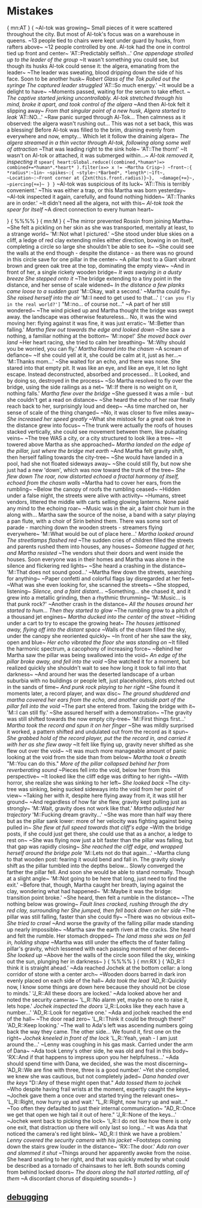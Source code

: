 # Mistakes
{
mn:AT
}
{
~Al-tok was growing~
Small pieces of it were scattered throughout the city.
But most of Al-tok's focus was on a warehouse in queens. 
~13 people tied to chairs were kept under guard by husks, from rafters above~
~12 people controlled by one. 
Al-tok had the one in control tied up front and center~
'AT::Predictably selfish...'
*One appendage strolled up to the leader of the group*
~It wasn't something you could see, but though its husks Al-tok could sense it: the algera, emanating from the leader~
~The leader was sweating, blood dripping down the side of his face.
Soon to be another husk~
*Robert Glass of the Tok pulled out the syringe*
*The captured leader struggled*
'AT::So much energy.'
~It would be a delight to have~
~Moments passed, waiting for the serum to take effect. ~
*The captive started jerking uncontrollably.
Al-tok stretched through his mind, broke it apart, and took control of the algera*
~And then Al-tok felt it slipping away~
*From that singular point of a new husk, Algera started to leak*
'AT::NO...'
~Raw panic surged through Al-Tok... 
Then calmness as it observed: the algera wasn't rushing out... 
This was not a set back, this was a blessing!
Before Al-tok was filled to the brim, draining evenly from everywhere and now, empty... 
Which let it follow the draining algera~ 
*The algera streamed in a thin vector through Al-tok, following along some well of attraction*
~That was leading right to the sink hole~
'AT::The thorn!'
~It wasn't on Al-tok or attached, it was submerged within...~
*Al-tok removed it, inspecting it*
`
spear{
    heart:Global.reduce((combined,*human*)=>
      combined+=*human*.*heart*
    ).filter(x=> x != ~Martha Crisp~)
    ~front~:{
        *radius*:~1in~
        ~spikes~:{
            ~style~:*Barbed*,
            *length*:~1ft~, 
            ~Location~:~Front corner at {2xπ(this.front.radius)}~}, 
        ~damage{+∞}~,
        ~piercing{+∞}~
    }
}
`
~Al-tok was suspicious of its luck~
'AT::This is terribly convenient.'
~This was either a trap, or this Martha was born yesterday~
~Al-tok inspected it again, carefully, and found nothing hidden~
'AT::Thanks are in order.'
~It didn't need all the algera, not with this~
*Al-tok took the spear for itself*
~A direct connection to every human heart~

}
{
%%%%
}
{
mn:M
}
{
~The mirror prevented Rossin from joining Martha~
~She felt a pickling on her skin as she was transported, mentally at least, to a strange world~
'M::Not what I pictured.'
~She stood under blue skies on a cliff, a ledge of red clay extending miles either direction, bowing in on itself, completing a circle so large she shouldn't be able to see it~
~She could see the walls at the end though - despite the distance - as there was no ground in this circle save for one pillar in the center~
~A pillar host to a Giant vibrant brown and green oak tree at the top, dominating the empty view~
~And in front of her, a single rickety wooden bridge~ 
*It was swaying in a dusty breeze*
*She stepped onto it*
~The bridge extending to a tiny point in the distance, and her sense of scale widened~
*In the distance a few planks came loose to a sudden gust*
'M::Okay, wait a second.'
~Martha could fly~
*She raised herself into the air*
'M::I need to get used to that...'
`['can you fly in the real world?']`
"M::no... of course not..."
~A part of her still wondered~
~The wind picked up and Martha thought the bridge was swept away. 
the landscape was otherwise featureless...
No, it was the wind moving her: flying against it was fine, it was just erratic~
'M::Better than falling.'
*Martha flew out towards the edge and looked down*
~She saw a nothing, a familiar nothing at the bottom~
'M::nope!'
*She moved back over land*
~Her heart racing, she tried to calm her breathing~
'M::Why should you be worried, you can fly.'
*Martha Roared into the chasm*
~A scream of defiance~
~If she could yell at it, she could be calm at it, just as her...~
'M::Thanks mom...'
~She waited for an echo, and there was none.
She stared into that empty pit.
It was like an eye, and like an eye, it let no light escape. 
Instead deconstructed, absorbed and processed...
It Looked, and by doing so, destroyed in the process~
~So Martha resolved to fly over the bridge, using the side railings as a net~
'M::If there is no weight on it, nothing falls.'
*Martha flew over the bridge*
~She guessed it was a mile - but she couldn't get a read on distance~
~She heard the echo of her roar finally reach back to her, surprisingly loud and deep~
~As time marched on, her sense of scale of the thing changed~
~No, it was closer to five miles away~
*She increased her speed greatly*
~What she mistook for a great oak tree in the distance grew into focus~
~The trunk were actually the roofs of houses stacked vertically, she could see movement between them, like pulsating veins~
~The tree WAS a city, or a city structured to look like a tree~
~It towered above Martha as she approached~
*Martha landed on the edge of the pillar, just where the bridge met earth*
~And Martha felt gravity shift, then herself falling towards the city-tree~
~She would have landed in a pool, had she not floated sideways away~
~She could still fly, but now she just had a new 'down', which was now toward the trunk of the tree~
*She flew down*
*The roar, now distorted echoed a fractal harmony of itself, echoed from the chasm walls*
~Martha had to cover her ears, from the rumbling~
~Below the canopy of roofs the rumbling ceased~
~Hidden under a false night, the streets were alive with activity~
~Humans, street vendors, littered the middle with carts selling glowing lanterns.
None paid any mind to the echoing roar~
~Music was in the air, a faint choir hum in the along with...
Martha saw the source of the noise, a band with a satyr playing a pan flute, with a choir of Sirin behind them.
There was some sort of parade - marching down the wooden streets - streamers flying everywhere~
'M::What would be out of place here...'
*Martha looked around*
*The streetlamps flashed red*
~The sudden cries of children filled the streets and parents rushed them into houses, any houses~
*Someone tugged at her, and Martha resisted*
~The vendors shut their doors and went inside the houses.
Soon everyone was in their homes and Martha was alone in the silence and flickering red lights~
~She heard a crashing in the distance~
'M::That does not sound good...'
~Martha flew down the streets, searching for anything~
~Paper confetti and colorful flags lay disregarded at her feet~
~What was she even looking for, she scanned the streets~
~She stopped, listening~
*Silence, and a faint distant...*
~Something... she chased it, and it grew into a metallic grinding, then a rhythmic thrumming~
'M::Music... is that punk rock?'
~Another crash in the distance~
*All the houses around her started to hum...
Then they started to glow*
~The rumbling grow to a pitch of a thousand jet engines~
*Martha ducked into the center of the street*
~Hiding under a cart to try to escape the growing heat~
*The houses jettisoned away, flying off into the distant space*
~Walls of the chasm filled the sky, under the canopy she reoriented quickly~
~In front of her she saw the sky, open and blue~
*Her echo vibrated the floor she was standing on*
~It filled the harmonic spectrum, a cacophony of increasing force~
~Behind her Martha saw the pillar was being swallowed into the void~
*An edge of the pillar broke away, and fell into the void*
~She watched it for a moment, but realized quickly she shouldn't wait to see how long it took to fall into that darkness~
~And around her was the deserted landscape of a urban suburbia with no buildings or people left, just placeholders, plots etched out in the sands of time~
*And punk rock playing to her right*
~She found it moments later, a record player, and wax disc~
*The ground shuddered and martha covered her ears from the echo, and another outside part of the pillar fell into the void*
~The part she entered from.
Taking the bridge with it~
'M::I can still fly.'
~She assured herself with a demonstration~
~The gravity was still shifted towards the now empty city-tree~
'M::First things first...'
*Martha took the record and spun it on her finger*
~She was mildly surprised it worked, a pattern shifted and undulated out from the record as it spun~
*She grabbed hold of the record player, put the the record in, and carried it with her as she flew away*
~It felt like flying up, gravity never shifted as she flew out over the void~
~It was much more manageable amount of panic looking at the void from the side than from below~
*Martha took a breath*
"M::You can do this."
*More of the pillar collapsed behind her from reverberating sound*
~Pieces fell into the void, below her from this perspective~
~It looked like the cliff edge was drifting to her right~
~With horror, she realize she was sinking to her left~
*She looked back*
~The city-tree was sinking, being sucked sideways into the void from her point of view~
~Taking her with it, despite here flying away from it, it was still her ground~
~And regardless of how far she flew, gravity kept pulling just as strongly~
'M::Wait, gravity does not work like that.'
*Martha adjusted her trajectory*
'M::Fucking dream gravity...'
~She was more than half way there but as the pillar sank lower: more of her velocity was fighting against being pulled in~
*She flew at full speed towards that cliff's edge*
~With the bridge posts, if she could just get there, she could use that as a anchor, a ledge to rest on~
~She was flying now just a bit faster than the pillar was falling, but that gap was rapidly closing~
*She reached the cliff edge, and wrapped herself around the bridge pole*
'M::Lets not do that again...'
~Martha clung to that wooden post: fearing it would bend and fall in. 
The gravity slowly shift as the pillar tumbled into the depths below...
Slowly converged the farther the pillar fell. 
And soon she would be able to stand normally.
Though at a slight angle~
'M::Not going to be here that long, just need to find the exit.'
~Before that, though, Martha caught her breath, laying against the clay, wondering what had happened~
'M::Maybe it was the bridge: transition point broke.'
~She heard, then felt a rumble in the distance~
~The nothing below was growing~
*Fault lines cracked, rushing through the dry red clay, surrounding her*
*She jumped, then fell back down on her side*
~The pillar was still falling, faster than she could fly~
~There was no obvious exit~
*She tried to crawl*
~And worse the gravity of the falling pillar made standing up nearly impossible~
~Martha saw the earth riven at the cracks. 
She heard and felt the rumble. 
Her stomach dropped~
*The land mass she was on fell in, holding shape*
~Martha was still under the effects the of faster falling pillar's gravity, which lessened with each passing moment of her decent~
*She looked up*
~Above her the walls of the circle soon filled the sky, winking out the sun, plunging her in darkness~
}
{
%%%%
}
{
mn:RX
}
{
'AD_R::I think it is straight ahead.'
~Ada reached Jochek at the bottom cellar: a long corridor of stone with a center arch~
~Wooden doors barred in dark iron evenly placed on each side of the hall~
*Ada took the lead*
'AD_R::Quickly now, I know some things are down here because they should not be close to minds.'
'J_R::All these doors are locked.'
~Ada looked above her and noted the security cameras~
'L_R::No alarm yet, maybe no one to raise it, lets hope.'
*Jochek inspected the doors*
'J_R::Looks like they each have a number...'
'AD_R::Look for negative one.'
~Ada and jochek reached the end of the hall~
~The door read zero~
'L_R::Think it could be through there?'
'AD_R::Keep looking.'
~The wall to Ada's left was ascending numbers going back the way they came.
The other side... 
We found it, first one on the right~
*Jochek kneeled in front of the lock*
'L_R::Yeah, yeah - I am just around the...'
~Lenny was coughing in his gas mask. 
Carried under the arm of Dana~
~Ada took Lenny's other side, he was old and frail in this body~
'RX::And if that happens to impress upon you her helpfulness...'
~Ada should spend time with Dana, we decided, she was the most discerning~
'AD_R::We are fine with three, three is a good number.'
~Yet she complied, we knew she was cautious, but not completely jaded~
*Dana handed over the keys*
"D::Any of these might open that."
*Ada tossed them to jochek*
~Who despite having frail wrists at the moment, expertly caught the keys~
~Jochek gave them a once over and started trying the relevant ones~
'L_R::Right, now hurry up and wait.'
"L_R::Right, now hurry up and wait..."
~Too often they defaulted to just their internal communication~
"AD_R::Once we get that open we high tail it out of here."
'J_R::None of the keys...'
~Jochek went back to picking the lock~
'l_R::I do not like how there is only one exit, that distraction up there will only last so long...'
~It was Ada that noticed the camera's red light blink~
'AD_R::I think we have a problem.'
*Lenny covered the security camera with his jacket*
~Footsteps coming down the stairs grew louder in the distance~
'RX::The door.'
*Ada ran over and slammed it shut*
~Things around her apparently awoke from the noise.
She heard snarling to her right, and that was quickly muted by what could be described as a tornado of chainsaws to her left.
Both sounds coming from behind locked doors~
*The doors along the hall started rattling, all of them*
~A discordant chorus of disquieting sounds~
}

## [debugging](debugging.md)